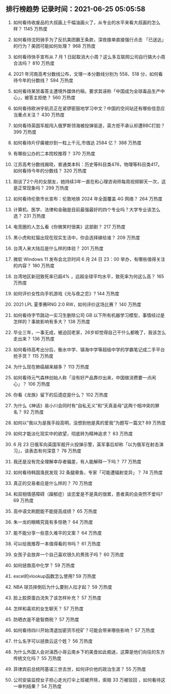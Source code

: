 
## 排行榜趋势 记录时间：2021-06-25 05:05:58
  
  1. 如何看待收废品的大叔画上千幅油画火了，从专业的水平来看大叔画的怎么样？ 1145 万热度
    
  2. 如何看待沈阳骑手为了反抗美团霸王条款，深夜接单直接强行点击 「已送达」的行为？美团可能如何处理？ 968 万热度
    
  3. 如何看待快手宣布从 7 月 1 日起取消大小周？这么多互联网公司自行搞大小周合法吗？ 810 万热度
    
  4. 2021 年河南高考分数线公布，文理一本分数线分别为 558、518 分，如何看待今年的分数线？ 594 万热度
    
  5. 如何看待某禁毒答主遭境外媒体约稿，要求其诬称「中国成为全球毒品生产中心」，被答主拒绝？ 560 万热度
    
  6. 如何看待欧洲宇航员正在紧锣密鼓地学习中文？中国的空间站还有哪些信息应当重点关注？ 430 万热度
    
  7. 如何看待英国军舰闯入俄罗斯领海被投弹驱逐，英方拒不承认却遭BBC打脸？ 399 万热度
    
  8. 如何看待片仔癀被炒到一粒上千元,市值达 2584 亿？ 388 万热度
    
  9. 有哪些公办的二本院校推荐？ 370 万热度
    
  10. 江苏高考分数线揭晓，普通类本科：历史等科目类476，物理等科目类417。如何看待今年的分数线？ 320 万热度
    
  11. 刚谈了2个月的女朋友，她持续3年一直在和心理咨询师每周视频聊天一次，这是正常现象吗？ 299 万热度
    
  12. 如何看待伦敦市长宣布：伦敦地铁 2024 年全面覆盖 4G 网络？ 264 万热度
    
  13. 计算机、医学、法律和金融是目前最强最好的四个专业吗？大学专业该怎么选？ 231 万热度
    
  14. 电竞圈的人怎么看《你微笑时很美》这部剧？ 217 万热度
    
  15. 黑小虎和虹猫出现在现实生活中，你会选择嫁给谁？ 209 万热度
    
  16. 台湾人来大陆后是什么样的体验？ 201 万热度
    
  17. 微软 Windows 11 发布会北京时间 6 月 24 日 23：00 举办，有哪些值得关注的内容？ 180 万热度
    
  18. 台湾地区新冠致死率已超4% ，远超全球平均水平，致死率为何这么高？ 165 万热度
    
  19. 如何评价女性向手机游戏《光与夜之恋》? 144 万热度
    
  20. 2021 LPL 夏季赛RNG 2:0 RW，如何评价这场比赛？ 140 万热度
    
  21. 如何看待字节跳动一实习生删除公司 GB 以下所有机器学习模型，事情经过是怎样的？事故影响有多大？ 138 万热度
    
  22. 毕业三年，一事无成，被迫回老家，26岁却觉得自己干什么都晚了，我该怎么走出来？ 136 万热度
    
  23. 如何看待高考出分后，衡水中学、镇海中学等超级中学的学霸笔记成二手平台抢手货？ 115 万热度
    
  24. 为什么现在肺癌越来越多？ 113 万热度
    
  25. 如何看待元气森林创始人称「没有好产品靠炒出来，中国做消费要一点闲心」？ 106 万热度
    
  26. 你看《龙族》留下的后遗症是什么？ 102 万热度
    
  27. 为什么《神话》易小川会同时有“自私无义”和“天真圣母”这两个相冲突的罪名？ 92 万热度
    
  28. 如何以“我以为是我手段高明，没想到他是真的爱我”为题写一篇文? 89 万热度
    
  29. 如何才能淡化现实中的欲望，彻底转为精神追求？ 83 万热度
    
  30. 6 月 23 日俄军向英国军舰开火投弹示警，英军事后却称「以为俄军在射击演习」，该表态有何深意？ 78 万热度
    
  31. 我还是没有完全理解幸存者偏差，有人能解释一下吗？ 77 万热度
    
  32. 如何看待韩国渔民发现 32 条腿章鱼，专家「可能遭辐射变异」？ 74 万热度
    
  33. 真正的交易者应是什么样的？ 70 万热度
    
  34. 和双相情感障碍（躁郁症）谈恋爱是不是真的很累，患者真的会突然不爱吗? 69 万热度
    
  35. 高中语文刷题能不能提高成绩？ 65 万热度
    
  36. 朱一龙的眼睛究竟有多惊艳？ 64 万热度
    
  37. 能不能分享一些意久难平的文案？ 64 万热度
    
  38. 可以给我推荐一本值得看的书吗？ 61 万热度
    
  39. 女孩子会放弃一个自己喜欢很久的男孩子吗？ 60 万热度
    
  40. 如何拯救高中化学？ 59 万热度
    
  41. excel的vlookup函数怎么使用? 59 万热度
    
  42. NBA 球员摔倒后为什么要别人拉才起？ 59 万热度
    
  43. 脸上胶原蛋白流失了该怎样补充？ 57 万热度
    
  44. 怎样和喜欢的女生聊天？ 57 万热度
    
  45. 防晒衣是不是智商税？ 57 万热度
    
  46. 如何看待四川开始清退加密货币挖矿？可能会带来哪些影响？ 57 万热度
    
  47. 什么名字可以拯救云这个姓？ 56 万热度
    
  48. 为什么外国人会对滇西小哥云南乡下的美食如此痴迷，这算是他们向往的东方传统文化吗？ 55 万热度
    
  49. 菲律宾前总统阿基诺三世去世，如何评价他的政治生涯？ 55 万热度
    
  50. 公司安装监控女子担心走光打伞上班被开除，索赔 33 万被驳回 ，如何看待这一审判结果？ 54 万热度
    
